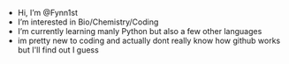 -  Hi, I’m @Fynn1st
-  I’m interested in Bio/Chemistry/Coding
-  I’m currently learning manly Python but also a few other languages
-  im pretty new to coding and actually dont really know how github works but I'll find out I guess

<!---
Fynn1st/Fynn1st is a ✨ special ✨ repository because its `README.md` (this file) appears on your GitHub profile.
You can click the Preview link to take a look at your changes.
--->
